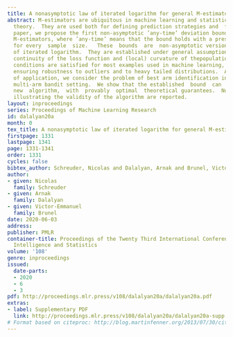 ```yaml
---
title: A nonasymptotic law of iterated logarithm for general M-estimators
abstract: M-estimators are ubiquitous in machine learning and statistical learning
  theory.  They are used both for defining prediction strategies and  for  evaluating  their  precision.   In  this
  paper, we propose the first non-asymptotic ’any-time’ deviation bounds for general
  M-estimators, where ’any-time’ means that the bound holds with a prescribed probability
  for every  sample  size.   These  bounds  are  non-asymptotic versions of the law
  of iterated logarithm.  They are established under general assumptions such as Lipschitz
  continuity of the loss function and (local) curvature of thepopulation risk.  These
  conditions are satisfied for most examples used in machine learning, including those
  ensuring robustness to outliers and to heavy tailed distributions.  As an example
  of application, we consider the problem of best arm identification in a stochastic
  multi-arm bandit setting.  We show that the established  bound  can  be  converted  into  a
  new  algorithm,  with  provably  optimal  theoretical guarantees.  Numerical experiments
  illustrating the validity of the algorithm are reported.
layout: inproceedings
series: Proceedings of Machine Learning Research
id: dalalyan20a
month: 0
tex_title: A nonasymptotic law of iterated logarithm for general M-estimators
firstpage: 1331
lastpage: 1341
page: 1331-1341
order: 1331
cycles: false
bibtex_author: Schreuder, Nicolas and Dalalyan, Arnak and Brunel, Victor-Emmanuel
author:
- given: Nicolas
  family: Schreuder
- given: Arnak
  family: Dalalyan
- given: Victor-Emmanuel
  family: Brunel
date: 2020-06-03
address: 
publisher: PMLR
container-title: Proceedings of the Twenty Third International Conference on Artificial
  Intelligence and Statistics
volume: '108'
genre: inproceedings
issued:
  date-parts:
  - 2020
  - 6
  - 3
pdf: http://proceedings.mlr.press/v108/dalalyan20a/dalalyan20a.pdf
extras:
- label: Supplementary PDF
  link: http://proceedings.mlr.press/v108/dalalyan20a/dalalyan20a-supp.pdf
# Format based on citeproc: http://blog.martinfenner.org/2013/07/30/citeproc-yaml-for-bibliographies/
---
```

